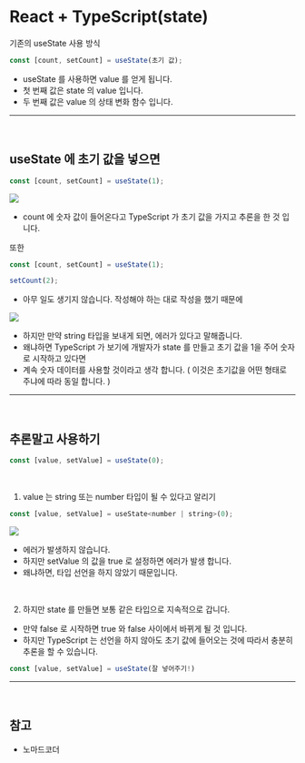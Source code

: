 # React + TypeScript(state)

기존의 useState 사용 방식

```js
const [count, setCount] = useState(초기 값);
```

- useState 를 사용하면 value 를 얻게 됩니다.
- 첫 번째 값은 state 의 value 입니다.
- 두 번째 값은 value 의 상태 변화 함수 입니다.

***
<br>

## useState 에 초기 값을 넣으면
```js
const [count, setCount] = useState(1);
```

![](https://velog.velcdn.com/images/hoho_0815/post/b7889d1c-a1b6-4e4d-8529-e15ef3ef695a/image.png)

- count 에 숫자 값이 들어온다고 TypeScript 가 초기 값을 가지고 추론을 한 것 입니다.

또한
```js
const [count, setCount] = useState(1);

setCount(2);
```
- 아무 일도 생기지 않습니다. 작성해야 하는 대로 작성을 했기 때문에

![](https://velog.velcdn.com/images/hoho_0815/post/d914c8e6-5c64-41b7-b299-c136dd3ef91d/image.png)

- 하지만 만약 string 타입을 보내게 되면, 에러가 있다고 말해줍니다.
- 왜냐하면 TypeScript 가 보기에 개발자가 state 를 만들고 초기 값을 1을 주어 숫자로 시작하고 있다면
- 계속 숫자 데이터를 사용할 것이라고 생각 합니다. ( 이것은 초기값을 어떤 형태로 주냐에 따라 동일 합니다. )

***
<br>

## 추론말고 사용하기
```js
const [value, setValue] = useState(0);
```

<br>

1. value 는 string 또는 number 타입이 될 수 있다고 알리기
```js
const [value, setValue] = useState<number | string>(0);
```

![](https://velog.velcdn.com/images/hoho_0815/post/7a3c034f-5c07-4a24-92d1-511801ddda97/image.png)

- 에러가 발생하지 않습니다.
- 하지만 setValue 의 값을 true 로 설정하면 에러가 발생 합니다.
- 왜냐하면, 타입 선언을 하지 않았기 때문입니다.

<br>

2. 하지만 state 를 만들면 보통 같은 타입으로 지속적으로 갑니다.
- 만약 false 로 시작하면 true 와 false 사이에서 바뀌게 될 것 입니다.
- 하지만 TypeScript 는 선언을 하지 않아도 초기 값에 들어오는 것에 따라서 충분히 추론을 할 수 있습니다.
```js
const [value, setValue] = useState(잘 넣어주기!)
```

***
<br>

## 참고
- 노마드코더